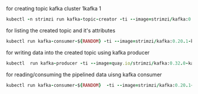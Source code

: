 

for creating topic kafka cluster 1kafka 1


```ruby
kubectl -n strimzi run kafka-topic-creator -ti --image=strimzi/kafka:0.20.1-kafka-2.5.1 --rm=true --restart=Never --  bin/kafka-topics.sh --bootstrap-server netflix-kafka-bootstrap:9092 --topic test --create --partitions 1 --replication-factor 1``` 
```

for listing the created topic and it's attributes


```ruby
kubectl run kafka-consumer-${RANDOM} -ti --image=strimzi/kafka:0.20.1-kafka-2.5.1 --rm=true --restart=Never -- bin/kafka-topics.sh --bootstrap-server  prime-kafka-bootstrap:9092 --list
```


for writing data into the created topic using kafka producer


```ruby
kubectl  run kafka-producer -ti --image=quay.io/strimzi/kafka:0.32.0-kafka-3.3.1 --rm=true --restart=Never -- bin/kafka-console-producer.sh --bootstrap-server netflix-kafka-bootstrap:9092 --topic test
```


for reading/consuming the pipelined data uisng kafka consumer


```ruby
kubectl run kafka-consumer-${RANDOM}  -ti --image=strimzi/kafka:0.20.1-kafka-2.5.1 --rm=true --restart=Never -- bin/kafka-console-consumer.sh --bootstrap-server netflix-kafka-bootstrap:9092 --topic test --from-beginning
```



